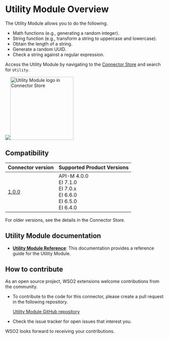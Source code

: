 # Utility Module Overview

The Utility Module allows you to do the following.

- Math functions (e.g., generating a random integer).
- String function (e.g., transform a string to uppercase and lowercase).
- Obtain the length of a string.
- Generate a random UUID.
- Check a string against a regular expression.

Access the Utility Module by navigating to the [Connector Store](https://store.wso2.com/store/assets/esbconnector/list) and search for `Utility`.

<img src="{{base_path}}/assets/img/integrate/connectors/utility-store.png"><img src="http://localhost:8000/assets/img/integrate/connectors/utility-store.png" title="Utility Module" width="200" alt="Utility Module logo in Connector Store"/></img>

## Compatibility

| **Connector version** | **Supported Product Versions** |
| ------------- |------------- |
|  [1.0.0](https://github.com/wso2-extensions/mediation-utility-module)        |  API-M 4.0.0</br>EI 7.1.0</br>EI 7.0.x</br>EI 6.6.0</br>EI 6.5.0</br>EI 6.4.0 |

For older versions, see the details in the Connector Store.

## Utility Module documentation

* **[Utility Module Reference]({{base_path}}/reference/connectors/utility-module/utility-module-config/)**: This documentation provides a reference guide for the Utility Module.

## How to contribute

As an open source project, WSO2 extensions welcome contributions from the community. 

- To contribute to the code for this connector, please create a pull request in the following repository. 

     [Utility Module GitHub repository](https://github.com/wso2-extensions/mediation-utility-module)

- Check the issue tracker for open issues that interest you. 

WSO2 looks forward to receiving your contributions.
